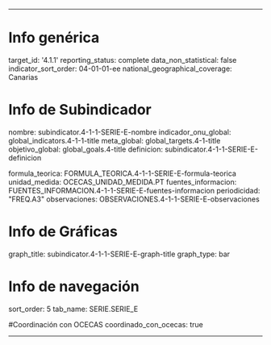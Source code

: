 ---

# Info genérica
target_id: '4.1.1'
reporting_status: complete
data_non_statistical: false
indicator_sort_order: 04-01-01-ee
national_geographical_coverage: Canarias

# Info de Subindicador
nombre: subindicator.4-1-1-SERIE-E-nombre
indicador_onu_global: global_indicators.4-1-1-title
meta_global: global_targets.4-1-title
objetivo_global: global_goals.4-title
definicion: subindicator.4-1-1-SERIE-E-definicion

formula_teorica: FORMULA_TEORICA.4-1-1-SERIE-E-formula-teorica
unidad_medida: OCECAS_UNIDAD_MEDIDA.PT
fuentes_informacion: FUENTES_INFORMACION.4-1-1-SERIE-E-fuentes-informacion
periodicidad: "FREQ.A3"
observaciones: OBSERVACIONES.4-1-1-SERIE-E-observaciones

# Info de Gráficas
graph_title: subindicator.4-1-1-SERIE-E-graph-title
graph_type: bar

# Info de navegación
sort_order: 5
tab_name: SERIE.SERIE_E

#Coordinación con OCECAS
coordinado_con_ocecas: true

---
